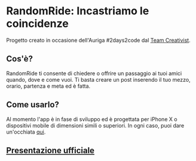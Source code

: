 # RandomRide: Incastriamo le coincidenze

Progetto creato in occasione dell'Auriga #2days2code dal [Team Creativist](https://instagram.com/dabook_official).

## Cos'è?

RandomRide ti consente di chiedere o offrire un passaggio ai tuoi amici quando, dove e come vuoi. Ti basta creare un post inserendo il tuo mezzo, orario, partenza e meta ed è fatta.

## Come usarlo?

Al momento l'app è in fase di sviluppo ed è progettata per iPhone X o dispositivi mobile di dimensioni simili o superiori. In ogni caso, puoi dare un'occhiata [qui]( https://creativist-official.github.io/randomride/#/splash).

## [Presentazione ufficiale](https://youtu.be/eeu6M8sspBs)
